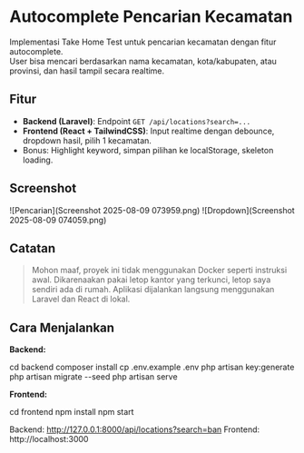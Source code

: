 # Autocomplete Pencarian Kecamatan

Implementasi Take Home Test untuk pencarian kecamatan dengan fitur autocomplete.  
User bisa mencari berdasarkan nama kecamatan, kota/kabupaten, atau provinsi, dan hasil tampil secara realtime.

## Fitur
- **Backend (Laravel)**: Endpoint `GET /api/locations?search=...`
- **Frontend (React + TailwindCSS)**: Input realtime dengan debounce, dropdown hasil, pilih 1 kecamatan.
- Bonus: Highlight keyword, simpan pilihan ke localStorage, skeleton loading.

## Screenshot
![Pencarian](Screenshot 2025-08-09 073959.png)
![Dropdown](Screenshot 2025-08-09 074059.png)

## Catatan
> Mohon maaf, proyek ini tidak menggunakan Docker seperti instruksi awal. Dikarenaakan pakai letop kantor yang terkunci, letop saya sendiri ada di rumah. 
> Aplikasi dijalankan langsung menggunakan Laravel dan React di lokal.

## Cara Menjalankan
**Backend:**

cd backend
composer install
cp .env.example .env
php artisan key:generate
php artisan migrate --seed
php artisan serve

**Frontend:**

cd frontend
npm install
npm start

Backend: http://127.0.0.1:8000/api/locations?search=ban
Frontend: http://localhost:3000